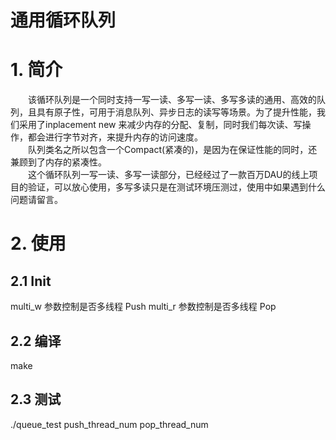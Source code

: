 # 通用循环队列
# 1. 简介
&#8195;&#8195;该循环队列是一个同时支持一写一读、多写一读、多写多读的通用、高效的队列，且具有原子性，可用于消息队列、异步日志的读写等场景。为了提升性能，我们采用了inplacement new 来减少内存的分配、复制，同时我们每次读、写操作，都会进行字节对齐，来提升内存的访问速度。    
&#8195;&#8195;队列类名之所以包含一个Compact(紧凑的)，是因为在保证性能的同时，还兼顾到了内存的紧凑性。   
&#8195;&#8195;这个循环队列一写一读、多写一读部分，已经经过了一款百万DAU的线上项目的验证，可以放心使用，多写多读只是在测试环境压测过，使用中如果遇到什么问题请留言。

# 2. 使用
## 2.1 Init
multi_w 参数控制是否多线程 Push
multi_r 参数控制是否多线程 Pop
## 2.2 编译
make 
## 2.3 测试
./queue_test push_thread_num pop_thread_num
